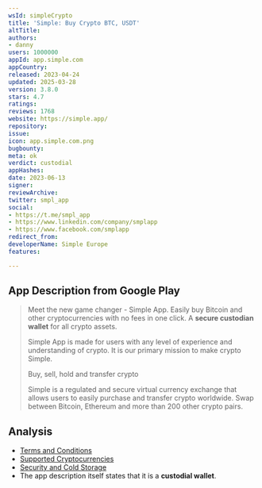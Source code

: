 ```yaml
---
wsId: simpleCrypto
title: 'Simple: Buy Сrypto BTC, USDT'
altTitle: 
authors:
- danny
users: 1000000
appId: app.simple.com
appCountry: 
released: 2023-04-24
updated: 2025-03-28
version: 3.8.0
stars: 4.7
ratings: 
reviews: 1768
website: https://simple.app/
repository: 
issue: 
icon: app.simple.com.png
bugbounty: 
meta: ok
verdict: custodial
appHashes: 
date: 2023-06-13
signer: 
reviewArchive: 
twitter: smpl_app
social:
- https://t.me/smpl_app
- https://www.linkedin.com/company/smplapp
- https://www.facebook.com/smplapp
redirect_from: 
developerName: Simple Europe
features: 

---
```


## App Description from Google Play 

> Meet the new game changer - Simple App. Easily buy Bitcoin and other cryptocurrencies with no fees in one click. A **secure custodian wallet** for all crypto assets.
>
> Simple App is made for users with any level of experience and understanding of crypto. It is our primary mission to make crypto Simple.
>
> Buy, sell, hold and transfer crypto
> 
> Simple is a regulated and secure virtual currency exchange that allows users to easily purchase and transfer crypto worldwide. Swap between Bitcoin, Ethereum and more than 200 other crypto pairs.

## Analysis 

- [Terms and Conditions](https://simple.app/terms-and-conditions/)
- [Supported Cryptocurrencies](https://helpcenter.simple.app/en/article/crypto-assets-available-in-the-simple-app-1pz50ij/)
- [Security and Cold Storage](https://simple.app/security/)
- The app description itself states that it is a **custodial wallet**.
